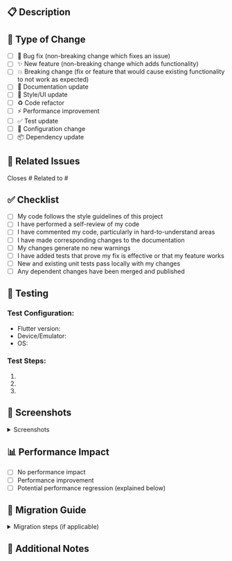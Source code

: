 ## 📋 Description
<!-- Provide a brief description of the changes in this PR -->

## 🎯 Type of Change
<!-- Mark the relevant option with an "x" -->

- [ ] 🐛 Bug fix (non-breaking change which fixes an issue)
- [ ] ✨ New feature (non-breaking change which adds functionality)
- [ ] 💥 Breaking change (fix or feature that would cause existing functionality to not work as expected)
- [ ] 📝 Documentation update
- [ ] 🎨 Style/UI update
- [ ] ♻️ Code refactor
- [ ] ⚡ Performance improvement
- [ ] ✅ Test update
- [ ] 🔧 Configuration change
- [ ] 📦 Dependency update

## 🔗 Related Issues
<!-- Link any related issues here -->
Closes #
Related to #

## ✅ Checklist
<!-- Mark completed items with an "x" -->

- [ ] My code follows the style guidelines of this project
- [ ] I have performed a self-review of my code
- [ ] I have commented my code, particularly in hard-to-understand areas
- [ ] I have made corresponding changes to the documentation
- [ ] My changes generate no new warnings
- [ ] I have added tests that prove my fix is effective or that my feature works
- [ ] New and existing unit tests pass locally with my changes
- [ ] Any dependent changes have been merged and published

## 🧪 Testing
<!-- Describe the tests you ran to verify your changes -->

### Test Configuration:
- Flutter version:
- Device/Emulator:
- OS:

### Test Steps:
1. 
2. 
3. 

## 📸 Screenshots
<!-- If applicable, add screenshots to help explain your changes -->

<details>
<summary>Screenshots</summary>

<!-- Add screenshots here -->

</details>

## 📊 Performance Impact
<!-- If applicable, describe any performance implications -->

- [ ] No performance impact
- [ ] Performance improvement
- [ ] Potential performance regression (explained below)

## 🔄 Migration Guide
<!-- If this is a breaking change, provide a migration guide -->

<details>
<summary>Migration steps (if applicable)</summary>

1. 
2. 
3. 

</details>

## 💬 Additional Notes
<!-- Add any additional notes or context about the PR here -->